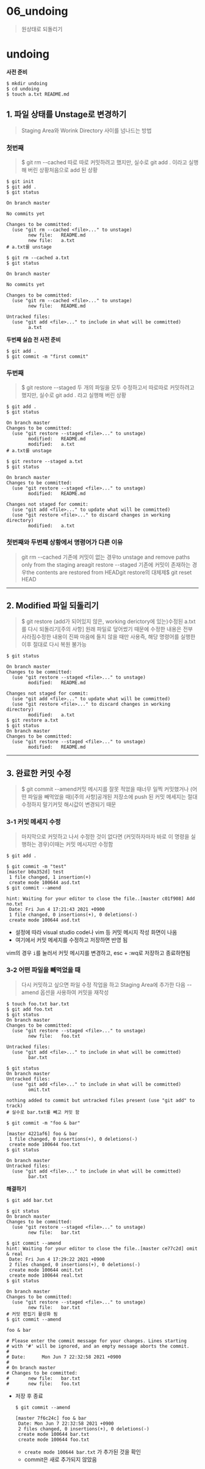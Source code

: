 # 06_undoing

> 원상태로 되돌리기

# **undoing**

**사전 준비**

```
$ mkdir undoing
$ cd undoing
$ touch a.txt README.md
```

## **1. 파일 상태를 Unstage로 변경하기**

> Staging Area와 Worink Directory 사이를 넘나드는 방법

### **첫번째**

> $ git rm --cached <file>따로 따로 커밋하려고 했지만, 실수로 git add . 이라고 실행해 버린 상황처음으로 add 된 상황

```
$ git init
$ git add .
$ git status

On branch master

No commits yet

Changes to be committed:
  (use "git rm --cached <file>..." to unstage)
        new file:   README.md
        new file:   a.txt
# a.txt를 unstage

$ git rm --cached a.txt
$ git status

On branch master

No commits yet

Changes to be committed:
  (use "git rm --cached <file>..." to unstage)
        new file:   README.md

Untracked files:
  (use "git add <file>..." to include in what will be committed)
        a.txt
```

**두번째 실습 전 사전 준비**

```
$ git add .
$ git commit -m "first commit"
```

### **두번째**

> $ git restore --staged <file>두 개의 파일을 모두 수정하고서 따로따로 커밋하려고 했지만, 실수로 git add . 라고 실행해 버린 상황

```
$ git add .
$ git status

On branch master
Changes to be committed:
  (use "git restore --staged <file>..." to unstage)
        modified:   README.md
        modified:   a.txt
# a.txt를 unstage

$ git restore --staged a.txt
$ git status

On branch master
Changes to be committed:
  (use "git restore --staged <file>..." to unstage)
        modified:   README.md

Changes not staged for commit:
  (use "git add <file>..." to update what will be committed)
  (use "git restore <file>..." to discard changes in working directory)
        modified:   a.txt
```

### **첫번째와 두번째 상황에서 명령어가 다른 이유**

> git rm --cached <file>기존에 커밋이 없는 경우to unstage and remove paths only from the staging areagit restore --staged <file>기존에 커밋이 존재하는 경우the contents are restored from HEADgit restore의 대체제$ git reset HEAD <file>

------

## **2. Modified 파일 되돌리기**

> $ git restore <file>(add가 되어있지 않은, working derictory에 있는)수정된 a.txt를 다시 되돌리기[주의 사항] 원래 파일로 덮어썼기 때문에 수정한 내용은 전부 사라짐수정한 내용이 진짜 마음에 들지 않을 때만 사용즉, 해당 명령어를 실행한 이후 절대로 다시 복원 불가능

```
$ git status

On branch master
Changes to be committed:
  (use "git restore --staged <file>..." to unstage)
        modified:   README.md

Changes not staged for commit:
  (use "git add <file>..." to update what will be committed)
  (use "git restore <file>..." to discard changes in working directory)
        modified:   a.txt
$ git restore a.txt
$ git status
On branch master
Changes to be committed:
  (use "git restore --staged <file>..." to unstage)
        modified:   README.md
```

------

## **3. 완료한 커밋 수정**

> $ git commit --amend커밋 메시지를 잘못 적었을 때너무 일찍 커밋했거나 (어떤 파일을 빼먹었을 때)[주의 사항]공개된 저장소에 push 된 커밋 메세지는 절대 수정하지 말기커밋 해시값이 변경되기 때문

### **3-1 커밋 메세지 수정**

> 마지막으로 커밋하고 나서 수정한 것이 없다면 (커밋하자마자 바로 이 명령을 실행하는 경우)이때는 커밋 메시지만 수정함

```
$ git add .

$ git commit -m "test"
[master b0a352d] test
 1 file changed, 1 insertion(+)
 create mode 100644 asd.txt
$ git commit --amend

hint: Waiting for your editor to close the file..[master c01f908] Add no.txt
 Date: Fri Jun 4 17:21:43 2021 +0900
 1 file changed, 0 insertions(+), 0 deletions(-)
 create mode 100644 asd.txt
```

- 설정에 따라 visual studio code나 vim 등 커밋 메시지 작성 화면이 나옴
- 여기에서 커밋 메세지를 수정하고 저장하면 반영 됨

vim의 경우 `i`를 눌러서 커밋 메시지를 변경하고, esc + :wq로 저장하고 종료하면됨

### **3-2 어떤 파일을 빼먹었을 때**

> 다시 커밋하고 싶으면 파일 수정 작업을 하고 Staging Area에 추가한 다음 --amend 옵션을 사용하여 커밋을 재작성

```
$ touch foo.txt bar.txt
$ git add foo.txt
$ git status
On branch master
Changes to be committed:
  (use "git restore --staged <file>..." to unstage)
        new file:   foo.txt

Untracked files:
  (use "git add <file>..." to include in what will be committed)
        bar.txt

$ git status
On branch master
Untracked files:
  (use "git add <file>..." to include in what will be committed)
        omit.txt

nothing added to commit but untracked files present (use "git add" to track)
# 실수로 bar.txt를 빼고 커밋 함

$ git commit -m "foo & bar"

[master 4221af6] foo & bar
 1 file changed, 0 insertions(+), 0 deletions(-)
 create mode 100644 foo.txt
$ git status

On branch master
Untracked files:
  (use "git add <file>..." to include in what will be committed)
        bar.txt
```

**해결하기**

```
$ git add bar.txt

$ git status
On branch master
Changes to be committed:
  (use "git restore --staged <file>..." to unstage)
        new file:   bar.txt

$ git commit --amend
hint: Waiting for your editor to close the file..[master ce77c2d] omit & real
 Date: Fri Jun 4 17:29:22 2021 +0900
 2 files changed, 0 insertions(+), 0 deletions(-)
 create mode 100644 omit.txt
 create mode 100644 real.txt
$ git status

On branch master
Changes to be committed:
  (use "git restore --staged <file>..." to unstage)
        new file:   bar.txt
# 커밋 편집기 활성화 됨
$ git commit --amend

foo & bar

# Please enter the commit message for your changes. Lines starting
# with '#' will be ignored, and an empty message aborts the commit.
#
# Date:      Mon Jun 7 22:32:58 2021 +0900
#
# On branch master
# Changes to be committed:
#       new file:   bar.txt
#       new file:   foo.txt
```

- 저장 후 종료

  ```
  $ git commit --amend
  
  [master 7f6c24c] foo & bar
   Date: Mon Jun 7 22:32:58 2021 +0900
   2 files changed, 0 insertions(+), 0 deletions(-)
   create mode 100644 bar.txt
   create mode 100644 foo.txt
  ```

  - `create mode 100644 bar.txt` 가 추가된 것을 확인
  - commit은 새로 추가되지 않았음